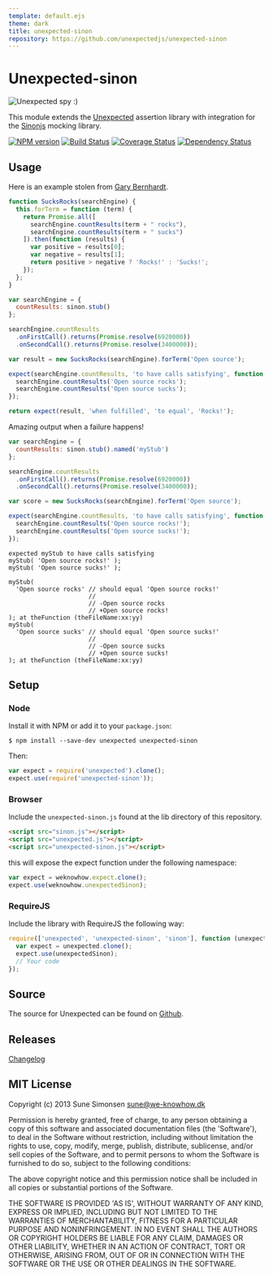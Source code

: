 ```yaml
---
template: default.ejs
theme: dark
title: unexpected-sinon
repository: https://github.com/unexpectedjs/unexpected-sinon
---
```


# Unexpected-sinon

![Unexpected spy :)](unexpectedSpy.png)

This module extends the
[Unexpected](https://github.com/unexpectedjs/unexpected) assertion
library with integration for the [Sinonjs](http://sinonjs.org/)
mocking library.

[![NPM version](https://badge.fury.io/js/unexpected-sinon.svg)](http://badge.fury.io/js/unexpected-sinon)
[![Build Status](https://travis-ci.org/unexpectedjs/unexpected-sinon.svg?branch=master)](https://travis-ci.org/unexpectedjs/unexpected-sinon)
[![Coverage Status](https://coveralls.io/repos/unexpectedjs/unexpected-sinon/badge.svg)](https://coveralls.io/r/unexpectedjs/unexpected-sinon)
[![Dependency Status](https://david-dm.org/unexpectedjs/unexpected-sinon.svg)](https://david-dm.org/unexpectedjs/unexpected-sinon)

## Usage

Here is an example stolen from
[Gary Bernhardt](https://twitter.com/garybernhardt).

```js
function SucksRocks(searchEngine) {
  this.forTerm = function (term) {
    return Promise.all([
      searchEngine.countResults(term + " rocks"),
      searchEngine.countResults(term + " sucks")
    ]).then(function (results) {
      var positive = results[0];
      var negative = results[1];
      return positive > negative ? 'Rocks!' : 'Sucks!';
    });
  };
}
```

```js
var searchEngine = {
  countResults: sinon.stub()
};

searchEngine.countResults
  .onFirstCall().returns(Promise.resolve(6920000))
  .onSecondCall().returns(Promise.resolve(3400000));

var result = new SucksRocks(searchEngine).forTerm('Open source');

expect(searchEngine.countResults, 'to have calls satisfying', function () {
  searchEngine.countResults('Open source rocks');
  searchEngine.countResults('Open source sucks');
});

return expect(result, 'when fulfilled', 'to equal', 'Rocks!');
```

Amazing output when a failure happens!

```js
var searchEngine = {
  countResults: sinon.stub().named('myStub')
};

searchEngine.countResults
  .onFirstCall().returns(Promise.resolve(6920000))
  .onSecondCall().returns(Promise.resolve(3400000));

var score = new SucksRocks(searchEngine).forTerm('Open source');

expect(searchEngine.countResults, 'to have calls satisfying', function () {
  searchEngine.countResults('Open source rocks!');
  searchEngine.countResults('Open source sucks!');
});
```

```output
expected myStub to have calls satisfying
myStub( 'Open source rocks!' );
myStub( 'Open source sucks!' );

myStub(
  'Open source rocks' // should equal 'Open source rocks!'
                      //
                      // -Open source rocks
                      // +Open source rocks!
); at theFunction (theFileName:xx:yy)
myStub(
  'Open source sucks' // should equal 'Open source sucks!'
                      //
                      // -Open source sucks
                      // +Open source sucks!
); at theFunction (theFileName:xx:yy)
```

## Setup

### Node

Install it with NPM or add it to your `package.json`:

```
$ npm install --save-dev unexpected unexpected-sinon
```

Then:

<!-- unexpected-markdown evaluate:false -->

```js
var expect = require('unexpected').clone();
expect.use(require('unexpected-sinon'));
```

### Browser

Include the `unexpected-sinon.js` found at the lib directory of this
repository.

```html
<script src="sinon.js"></script>
<script src="unexpected.js"></script>
<script src="unexpected-sinon.js"></script>
```

this will expose the expect function under the following namespace:

<!-- unexpected-markdown evaluate:false -->

```js
var expect = weknowhow.expect.clone();
expect.use(weknowhow.unexpectedSinon);
```

### RequireJS

Include the library with RequireJS the following way:

<!-- unexpected-markdown evaluate:false -->

```js
require(['unexpected', 'unexpected-sinon', 'sinon'], function (unexpected, unexpectedSinon, sinon) {
  var expect = unexpected.clone();
  expect.use(unexpectedSinon);
  // Your code
});
```

## Source

The source for Unexpected can be found on
[Github](https://github.com/unexpectedjs/unexpected-sinon).

## Releases

[Changelog](https://github.com/unexpectedjs/unexpected-sinon/blob/master/CHANGELOG.md)

## MIT License

Copyright (c) 2013 Sune Simonsen <sune@we-knowhow.dk>

Permission is hereby granted, free of charge, to any person obtaining
a copy of this software and associated documentation files (the
'Software'), to deal in the Software without restriction, including
without limitation the rights to use, copy, modify, merge, publish,
distribute, sublicense, and/or sell copies of the Software, and to
permit persons to whom the Software is furnished to do so, subject to
the following conditions:

The above copyright notice and this permission notice shall be
included in all copies or substantial portions of the Software.

THE SOFTWARE IS PROVIDED 'AS IS', WITHOUT WARRANTY OF ANY KIND,
EXPRESS OR IMPLIED, INCLUDING BUT NOT LIMITED TO THE WARRANTIES OF
MERCHANTABILITY, FITNESS FOR A PARTICULAR PURPOSE AND
NONINFRINGEMENT. IN NO EVENT SHALL THE AUTHORS OR COPYRIGHT HOLDERS BE
LIABLE FOR ANY CLAIM, DAMAGES OR OTHER LIABILITY, WHETHER IN AN ACTION
OF CONTRACT, TORT OR OTHERWISE, ARISING FROM, OUT OF OR IN CONNECTION
WITH THE SOFTWARE OR THE USE OR OTHER DEALINGS IN THE SOFTWARE.

